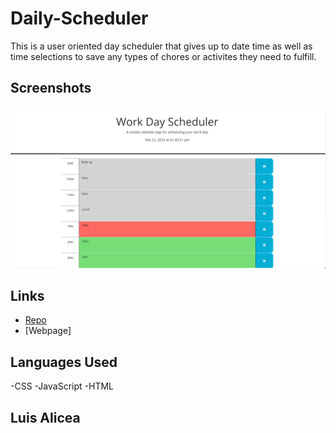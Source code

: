 # Daily-Scheduler

This is a user oriented day scheduler that gives up to date time as well as time selections to save any types of chores or activites they need to fulfill. 


## Screenshots
![screenshot](assets/c2663da6a2f0a43eacac46eba625b062.png)


## Links
* [Repo](https://github.com/Undrcver/Daily-Scheduler)
* [Webpage]

## Languages Used
-CSS -JavaScript -HTML

## Luis Alicea 
